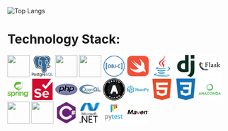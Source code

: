 ![Top Langs](https://github-readme-stats-git-masterrstaa-rickstaa.vercel.app/api/top-langs/?username=FullmetalNeverCore&theme=nightowl)

<h1 align="left">Technology Stack: </h1>
<p align="left"> <img src="https://upload.wikimedia.org/wikipedia/commons/thumb/0/0a/Python.svg/2048px-Python.svg.png" width="50" height="50"> <img src="https://raw.githubusercontent.com/devicons/devicon/master/icons/postgresql/postgresql-original-wordmark.svg" width="50" height="50"/> <img src="https://mariadb.com/wp-content/uploads/2019/11/mariadb-logo-vertical_blue.svg" width="50" height="50"/> <img src="https://git-scm.com/images/logos/downloads/Git-Icon-1788C.svg" width="50" height="50"/> <img src="https://raw.githubusercontent.com/devicons/devicon/6910f0503efdd315c8f9b858234310c06e04d9c0/icons/objectivec/objectivec-plain.svg" width="50" height="50"> <img src="https://raw.githubusercontent.com/devicons/devicon/6910f0503efdd315c8f9b858234310c06e04d9c0/icons/swift/swift-original.svg" width="50" heigth="50"> <img src="https://github.com/devicons/devicon/blob/master/icons/java/java-original.svg" width=50 height=50> <img src="https://raw.githubusercontent.com/devicons/devicon/6910f0503efdd315c8f9b858234310c06e04d9c0/icons/django/django-plain.svg" width=50 height=50> <img src="https://raw.githubusercontent.com/devicons/devicon/6910f0503efdd315c8f9b858234310c06e04d9c0/icons/flask/flask-original-wordmark.svg" width=50 height=50> <img src="https://raw.githubusercontent.com/devicons/devicon/6910f0503efdd315c8f9b858234310c06e04d9c0/icons/spring/spring-original-wordmark.svg" width=50 height=50> <img src="https://raw.githubusercontent.com/devicons/devicon/6910f0503efdd315c8f9b858234310c06e04d9c0/icons/selenium/selenium-original.svg" width=50 height=50> <img src="https://raw.githubusercontent.com/devicons/devicon/6910f0503efdd315c8f9b858234310c06e04d9c0/icons/php/php-original.svg" width=50 height=50> <img src="https://raw.githubusercontent.com/devicons/devicon/6910f0503efdd315c8f9b858234310c06e04d9c0/icons/opengl/opengl-original.svg" width=50 height=50> <img src="https://raw.githubusercontent.com/devicons/devicon/6910f0503efdd315c8f9b858234310c06e04d9c0/icons/oauth/oauth-original.svg" width=50 height=50> <img src="https://raw.githubusercontent.com/devicons/devicon/6910f0503efdd315c8f9b858234310c06e04d9c0/icons/numpy/numpy-plain-wordmark.svg" width=50 height=50> <img src="https://github.com/devicons/devicon/blob/master/icons/html5/html5-plain.svg" width=50 height=50> <img src="https://github.com/devicons/devicon/blob/master/icons/css3/css3-plain.svg" width=50 height=50> <img src="https://raw.githubusercontent.com/devicons/devicon/6910f0503efdd315c8f9b858234310c06e04d9c0/icons/anaconda/anaconda-original-wordmark.svg" width=50 height=50> <img src="https://upload.wikimedia.org/wikipedia/commons/thumb/0/09/Wordpress-Logo.svg/512px-Wordpress-Logo.svg.png?20210511042647" width=50 height=50> <img src="https://upload.wikimedia.org/wikipedia/commons/2/2a/WooCommerce_logo.svg" width=50 height=50> <img src="https://raw.githubusercontent.com/devicons/devicon/6910f0503efdd315c8f9b858234310c06e04d9c0/icons/csharp/csharp-plain.svg" width=50 height=50> <img src="https://raw.githubusercontent.com/devicons/devicon/6910f0503efdd315c8f9b858234310c06e04d9c0/icons/dot-net/dot-net-original-wordmark.svg" width=50 height=50> <img src="https://raw.githubusercontent.com/devicons/devicon/6910f0503efdd315c8f9b858234310c06e04d9c0/icons/pytest/pytest-original-wordmark.svg" width=50 height=50> <img src="https://github.com/devicons/devicon/blob/master/icons/maven/maven-original-wordmark.svg" width=50 height=50> </p>
